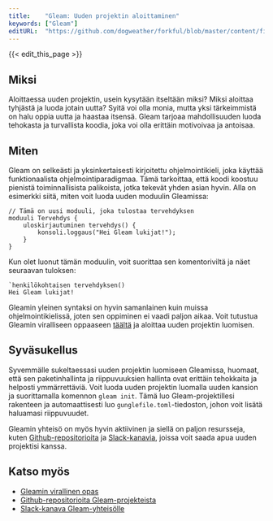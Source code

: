 ```yaml
---
title:    "Gleam: Uuden projektin aloittaminen"
keywords: ["Gleam"]
editURL:  "https://github.com/dogweather/forkful/blob/master/content/fi/gleam/starting-a-new-project.md"
---
```


{{< edit_this_page >}}

## Miksi

Aloittaessa uuden projektin, usein kysytään itseltään miksi? Miksi aloittaa tyhjästä ja luoda jotain uutta? Syitä voi olla monia, mutta yksi tärkeimmistä on halu oppia uutta ja haastaa itsensä. Gleam tarjoaa mahdollisuuden luoda tehokasta ja turvallista koodia, joka voi olla erittäin motivoivaa ja antoisaa.

## Miten

Gleam on selkeästi ja yksinkertaisesti kirjoitettu ohjelmointikieli, joka käyttää funktionaalista ohjelmointiparadigmaa. Tämä tarkoittaa, että koodi koostuu pienistä toiminnallisista palikoista, jotka tekevät yhden asian hyvin. Alla on esimerkki siitä, miten voit luoda uuden moduulin Gleamissa:

```Gleam
// Tämä on uusi moduuli, joka tulostaa tervehdyksen
moduuli Tervehdys {
    uloskirjautuminen tervehdys() {
        konsoli.loggaus("Hei Gleam lukijat!");
    }
}

```

Kun olet luonut tämän moduulin, voit suorittaa sen komentoriviltä ja näet seuraavan tuloksen:

```Gleam
`henkilökohtaisen tervehdyksen()
Hei Gleam lukijat!
```

Gleamin yleinen syntaksi on hyvin samanlainen kuin muissa ohjelmointikielissä, joten sen oppiminen ei vaadi paljon aikaa. Voit tutustua Gleamin viralliseen oppaaseen [täältä](https://gleam.run/book/introduction.html) ja aloittaa uuden projektin luomisen.

## Syväsukellus

Syvemmälle sukeltaessasi uuden projektin luomiseen Gleamissa, huomaat, että sen paketinhallinta ja riippuvuuksien hallinta ovat erittäin tehokkaita ja helposti ymmärrettäviä. Voit luoda uuden projektin luomalla uuden kansion ja suorittamalla komennon `gleam init`. Tämä luo Gleam-projektillesi rakenteen ja automaattisesti luo `gunglefile.toml`-tiedoston, johon voit lisätä haluamasi riippuvuudet.

Gleamin yhteisö on myös hyvin aktiivinen ja siellä on paljon resursseja, kuten [Github-repositorioita](https://github.com/gleam-lang) ja [Slack-kanavia](https://gleam-lang.slack.com/), joissa voit saada apua uuden projektisi kanssa.

## Katso myös

- [Gleamin virallinen opas](https://gleam.run/book/introduction.html)
- [Github-repositorioita Gleam-projekteista](https://github.com/gleam-lang)
- [Slack-kanava Gleam-yhteisölle](https://gleam-lang.slack.com/)